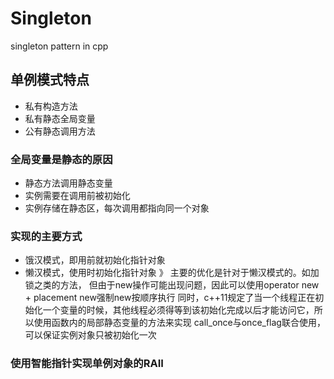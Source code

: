 # Singleton
singleton pattern in cpp
## 单例模式特点
- 私有构造方法
- 私有静态全局变量
- 公有静态调用方法
### 全局变量是静态的原因
- 静态方法调用静态变量
- 实例需要在调用前被初始化
- 实例存储在静态区，每次调用都指向同一个对象

### 实现的主要方式
- 饿汉模式，即用前就初始化指针对象
- 懒汉模式，使用时初始化指针对象
》 主要的优化是针对于懒汉模式的。如加锁之类的方法，
	但由于new操作可能出现问题，因此可以使用operator new + placement new强制new按顺序执行
	同时，c++11规定了当一个线程正在初始化一个变量的时候，其他线程必须得等到该初始化完成以后才能访问它，所以使用函数内的局部静态变量的方法来实现
	call_once与once_flag联合使用，可以保证实例对象只被初始化一次
	
### 使用智能指针实现单例对象的RAII
